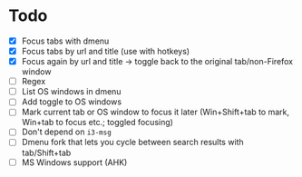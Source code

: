 # Todo

- [x] Focus tabs with dmenu
- [x] Focus tabs by url and title (use with hotkeys)
- [x] Focus again by url and title → toggle back to the original tab/non-Firefox window
- [ ] Regex
- [ ] List OS windows in dmenu
- [ ] Add toggle to OS windows
- [ ] Mark current tab or OS window to focus it later (Win+Shift+tab to mark, Win+tab to focus etc.; toggled focusing)
- [ ] Don't depend on `i3-msg`
- [ ] Dmenu fork that lets you cycle between search results with tab/Shift+tab
- [ ] MS Windows support (AHK)
